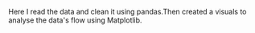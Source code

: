 Here I read the data and clean it using pandas.Then created a visuals to analyse the data's flow using Matplotlib.
